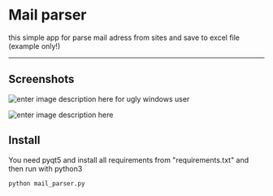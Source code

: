 Mail parser
===================


this simple app for parse mail adress from sites and save to excel file
(example only!)

----------


Screenshots
-------------
![enter image description here](https://i.imgur.com/fHbngqN.png)
for ugly windows user

![enter image description here](http://i.imgur.com/XvlIQFf.png)


## Install ##
You need pyqt5 and install all requirements from "requirements.txt" and then run with python3 
```python
python mail_parser.py
```

